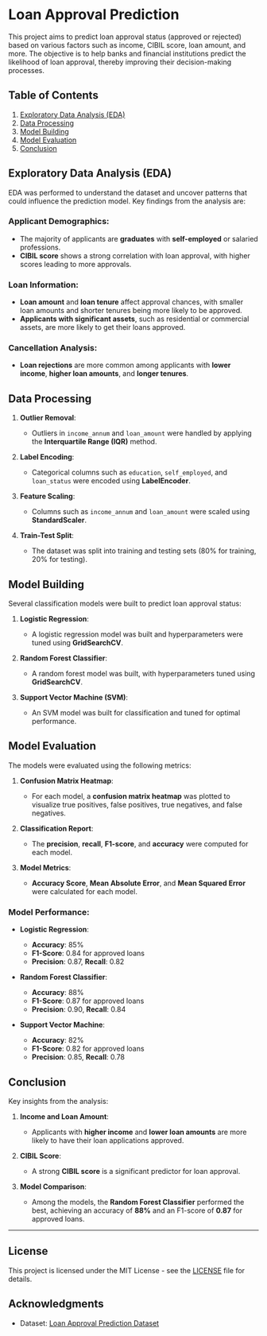 # Loan Approval Prediction

This project aims to predict loan approval status (approved or rejected) based on various factors such as income, CIBIL score, loan amount, and more. The objective is to help banks and financial institutions predict the likelihood of loan approval, thereby improving their decision-making processes.

## Table of Contents
1. [Exploratory Data Analysis (EDA)](#exploratory-data-analysis-eda)
2. [Data Processing](#data-processing)
3. [Model Building](#model-building)
4. [Model Evaluation](#model-evaluation)
5. [Conclusion](#conclusion)

## Exploratory Data Analysis (EDA)

EDA was performed to understand the dataset and uncover patterns that could influence the prediction model. Key findings from the analysis are:

### Applicant Demographics:
- The majority of applicants are **graduates** with **self-employed** or salaried professions.
- **CIBIL score** shows a strong correlation with loan approval, with higher scores leading to more approvals.

### Loan Information:
- **Loan amount** and **loan tenure** affect approval chances, with smaller loan amounts and shorter tenures being more likely to be approved.
- **Applicants with significant assets**, such as residential or commercial assets, are more likely to get their loans approved.

### Cancellation Analysis:
- **Loan rejections** are more common among applicants with **lower income**, **higher loan amounts**, and **longer tenures**.

## Data Processing

1. **Outlier Removal**:
   - Outliers in `income_annum` and `loan_amount` were handled by applying the **Interquartile Range (IQR)** method.

2. **Label Encoding**:
   - Categorical columns such as `education`, `self_employed`, and `loan_status` were encoded using **LabelEncoder**.

3. **Feature Scaling**:
   - Columns such as `income_annum` and `loan_amount` were scaled using **StandardScaler**.

4. **Train-Test Split**:
   - The dataset was split into training and testing sets (80% for training, 20% for testing).

## Model Building

Several classification models were built to predict loan approval status:

1. **Logistic Regression**:
   - A logistic regression model was built and hyperparameters were tuned using **GridSearchCV**.

2. **Random Forest Classifier**:
   - A random forest model was built, with hyperparameters tuned using **GridSearchCV**.

3. **Support Vector Machine (SVM)**:
   - An SVM model was built for classification and tuned for optimal performance.

## Model Evaluation

The models were evaluated using the following metrics:

1. **Confusion Matrix Heatmap**:
   - For each model, a **confusion matrix heatmap** was plotted to visualize true positives, false positives, true negatives, and false negatives.

2. **Classification Report**:
   - The **precision**, **recall**, **F1-score**, and **accuracy** were computed for each model.

3. **Model Metrics**:
   - **Accuracy Score**, **Mean Absolute Error**, and **Mean Squared Error** were calculated for each model.

### Model Performance:

- **Logistic Regression**:
  - **Accuracy**: 85%
  - **F1-Score**: 0.84 for approved loans
  - **Precision**: 0.87, **Recall**: 0.82

- **Random Forest Classifier**:
  - **Accuracy**: 88%
  - **F1-Score**: 0.87 for approved loans
  - **Precision**: 0.90, **Recall**: 0.84

- **Support Vector Machine**:
  - **Accuracy**: 82%
  - **F1-Score**: 0.82 for approved loans
  - **Precision**: 0.85, **Recall**: 0.78

## Conclusion

Key insights from the analysis:

1. **Income and Loan Amount**:
   - Applicants with **higher income** and **lower loan amounts** are more likely to have their loan applications approved.

2. **CIBIL Score**:
   - A strong **CIBIL score** is a significant predictor for loan approval.

3. **Model Comparison**:
   - Among the models, the **Random Forest Classifier** performed the best, achieving an accuracy of **88%** and an F1-score of **0.87** for approved loans.

---

## License

This project is licensed under the MIT License - see the [LICENSE](LICENSE) file for details.

## Acknowledgments

- Dataset: [Loan Approval Prediction Dataset](https://www.kaggle.com/datasets/ajaykumar7/loan-approval-prediction)

